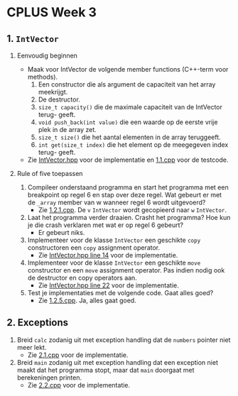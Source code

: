 # CPLUS Week 3

## 1. `IntVector`

1. Eenvoudig beginnen
    - Maak voor IntVector de volgende member functions (C++-term voor methods).
        1. Een constructor die als argument de capaciteit van het array meekrijgt.
        2. De destructor.
        3. `size_t capacity()` die de maximale capaciteit van de IntVector terug- geeft.
        4. `void push_back(int value)` die een waarde op de eerste vrije plek in de array zet.
        5. `size_t size()` die het aantal elementen in de array teruggeeft.
        6. `int get(size_t index)` die het element op de meegegeven index terug-
        geeft.
    - Zie [IntVector.hpp](IntVector.hpp) voor de implementatie en [1.1.cpp](1.1.cpp) voor de testcode.

2. Rule of five toepassen
    1. Compileer onderstaand programma en start het programma met een breakpoint op regel 6 en stap over deze regel. Wat gebeurt er met de `_array` member van w wanneer regel 6 wordt uitgevoerd?
        - Zie [1.2.1.cpp](1.2.1.cpp). De `v` `IntVector` wordt gecopieerd naar `w` `IntVector`.
    2. Laat het programma verder draaien. Crasht het programma? Hoe kun je die crash verklaren met wat er op regel 6 gebeurt?
        - Er gebeurt niks.
    3. Implementeer voor de klasse `IntVector` een geschikte `copy` constructoren een `copy` assignment operator.
        - Zie [IntVector.hpp line 14](IntVector.hpp#L14) voor de implementatie.
    4. Implementeer voor de klasse `IntVector` een geschikte `move` constructor en een `move` assignment operator. Pas indien nodig ook de destructor en copy operators aan.
        - Zie [IntVector.hpp line 22](IntVector.hpp#L22) voor de implementatie.
    5. Test je implementaties met de volgende code. Gaat alles goed?
        - Zie [1.2.5.cpp](1.2.5.cpp). Ja, alles gaat goed.

## 2. Exceptions

1. Breid `calc` zodanig uit met exception handling dat de `numbers` pointer niet meer lekt.
    - Zie [2.1.cpp](2.1.cpp) voor de implementatie.
2. Breid `main` zodanig uit met exception handling dat een exception niet maakt dat het programma stopt, maar dat `main` doorgaat met berekeningen printen.
    - Zie [2.2.cpp](2.2.cpp) voor de implementatie.
